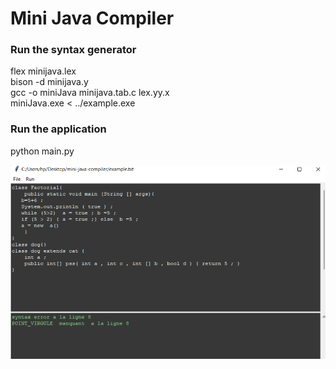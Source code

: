 # Mini Java Compiler
### Run the syntax generator
flex minijava.lex <br/>
bison -d minijava.y <br/>
gcc -o miniJava minijava.tab.c lex.yy.x <br/>
miniJava.exe < ../example.exe <br/>
### Run the application
python main.py

![Mini Java Compiler](minijava.png)
